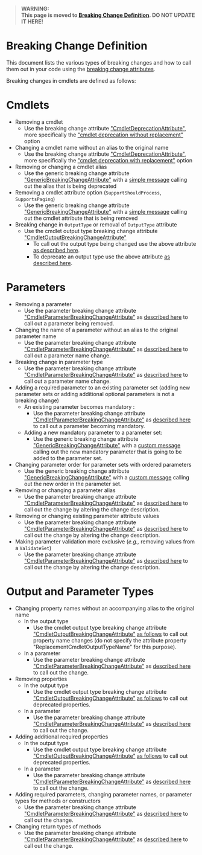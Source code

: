 > **WARNING:**<br>
> **This page is moved to [Breaking Change Definition](https://eng.ms/docs/cloud-ai-platform/azure-core/azure-management-and-platforms/control-plane-bburns/azure-cli-tools-azure-cli-powershell-and-terraform/azure-cli-tools/devguide/azps/breaking-change/breaking-changes-definition). DO NOT UPDATE IT HERE!**<br>

# Breaking Change Definition

This document lists the various types of breaking changes and how to call them out in your code using the [breaking change attributes](./breaking-changes-attribute-help.md).

Breaking changes in cmdlets are defined as follows:

# Cmdlets
- Removing a cmdlet
  - Use the breaking change attribute ["CmdletDeprecationAttribute"](./breaking-changes-attribute-help.md#cmdletdeprecationattribute), more specifically the ["cmdlet deprecation without replacement"](./breaking-changes-attribute-help.md#when-there-is-no-replacement-cmdlet) option
- Changing a cmdlet name without an alias to the original name
  - Use the breaking change attribute ["CmdletDeprecationAttribute"](./breaking-changes-attribute-help.md#cmdletdeprecationattribute), more specifically the ["cmdlet deprecation with replacement"](./breaking-changes-attribute-help.md#when-there-is-a-replacement-cmdlet) option
- Removing or changing a cmdlet alias
  - Use the generic breaking change attribute ["GenericBreakingChangeAttribute"](./breaking-changes-attribute-help.md#genericbreakingchangeattribute) with a [simple message](./breaking-changes-attribute-help.md#with-a-simple-message) calling out the alias that is being deprecated
- Removing a cmdlet attribute option (`SupportShouldProcess`, `SupportsPaging`)
  - Use the generic breaking change attribute ["GenericBreakingChangeAttribute"](./breaking-changes-attribute-help.md#genericbreakingchangeattribute) with a [simple message](./breaking-changes-attribute-help.md#with-a-simple-message) calling out the cmdlet attribute that is being removed
- Breaking change in `OutputType` or removal of `OutputType` attribute
  - Use the cmdlet output type breaking change attribute ["CmdletOutputBreakingChangeAttribute"](./breaking-changes-attribute-help.md#cmdletoutputbreakingchangeattribute)
    - To call out the output type being changed use the above attribute [as described here](./breaking-changes-attribute-help.md#the-output-return-type-is-changing).
    - To deprecate an output type use the above attribute [as described here](./breaking-changes-attribute-help.md#the-output-return-type-is-being-dropped).

# Parameters
- Removing a parameter
  - Use the parameter breaking change attribute ["CmdletParameterBreakingChangeAttribute"](./breaking-changes-attribute-help.md#cmdletparameterbreakingchangeattribute) as [described here](./breaking-changes-attribute-help.md#a-parameter-is-being-deprecated) to call out a parameter being removed.
- Changing the name of a parameter without an alias to the original parameter name
  - Use the parameter breaking change attribute ["CmdletParameterBreakingChangeAttribute"](./breaking-changes-attribute-help.md#cmdletparameterbreakingchangeattribute) as [described here](./breaking-changes-attribute-help.md#a-parameter-is-being-replaced) to call out a parameter name change.
- Breaking change in parameter type
  - Use the parameter breaking change attribute ["CmdletParameterBreakingChangeAttribute"](./breaking-changes-attribute-help.md#cmdletparameterbreakingchangeattribute) as [described here](./breaking-changes-attribute-help.md#a-parameter-is-changing-its-type) to call out a parameter name change.
- Adding a required parameter to an existing parameter set (adding new parameter sets or adding additional optional parameters is not a breaking change)
  - An existing parameter becomes mandatory :
    - Use the parameter breaking change attribute ["CmdletParameterBreakingChangeAttribute"](./breaking-changes-attribute-help.md#cmdletparameterbreakingchangeattribute) as [described here](./breaking-changes-attribute-help.md#a-parameter-is-becoming-mandatory) to call out a parameter becoming mandatory.
  - Adding a new mandatory parameter to a parameter set:
      - Use the generic breaking change attribute ["GenericBreakingChangeAttribute"](./breaking-changes-attribute-help.md#genericbreakingchangeattribute) with a [custom message](./breaking-changes-attribute-help.md#with-a-simple-message) calling out the new mandatory parameter that is going to be added to the parameter set.
- Changing parameter order for parameter sets with ordered parameters
    - Use the generic breaking change attribute ["GenericBreakingChangeAttribute"](./breaking-changes-attribute-help.md#genericbreakingchangeattribute) with a [custom message](./breaking-changes-attribute-help.md#with-a-simple-message) calling out the new order in the parameter set.
- Removing or changing a parameter alias
  - Use the parameter breaking change attribute ["CmdletParameterBreakingChangeAttribute"](./breaking-changes-attribute-help.md#cmdletparameterbreakingchangeattribute) as [described here](./breaking-changes-attribute-help.md#generic-change-in-a-parameter) to call out the change by altering the change description.
- Removing or changing existing parameter attribute values
  - Use the parameter breaking change attribute ["CmdletParameterBreakingChangeAttribute"](./breaking-changes-attribute-help.md#cmdletparameterbreakingchangeattribute) as [described here](./breaking-changes-attribute-help.md#generic-change-in-a-parameter) to call out the change by altering the change description.
- Making parameter validation more exclusive (_e.g.,_ removing values from a `ValidateSet`)
  - Use the parameter breaking change attribute ["CmdletParameterBreakingChangeAttribute"](./breaking-changes-attribute-help.md#cmdletparameterbreakingchangeattribute) as [described here](./breaking-changes-attribute-help.md#generic-change-in-a-parameter) to call out the change by altering the change description.

# Output and Parameter Types
- Changing property names without an accompanying alias to the original name
  - In the output type
    - Use the cmdlet output type breaking change attribute ["CmdletOutputBreakingChangeAttribute"](./breaking-changes-attribute-help.md#cmdletoutputbreakingchangeattribute) [as follows](./breaking-changes-attribute-help.md#a-mixed-example) to call out property name changes (do not specify the attribute property "ReplacementCmdletOutputTypeName" for this purpose).
  - In a parameter
    - Use the parameter breaking change attribute ["CmdletParameterBreakingChangeAttribute"](./breaking-changes-attribute-help.md#cmdletparameterbreakingchangeattribute) as [described here](./breaking-changes-attribute-help.md#generic-change-in-a-parameter) to call out the change.
- Removing properties
  - In the output type
      - Use the cmdlet output type breaking change attribute ["CmdletOutputBreakingChangeAttribute"](./breaking-changes-attribute-help.md#cmdletoutputbreakingchangeattribute) [as follows](./breaking-changes-attribute-help.md#a-few-properties-in-the-output-type-are-being-deprecated) to call out deprecated properties. 
  - In a parameter
      - Use the parameter breaking change attribute ["CmdletParameterBreakingChangeAttribute"](./breaking-changes-attribute-help.md#cmdletparameterbreakingchangeattribute) as [described here](./breaking-changes-attribute-help.md#generic-change-in-a-parameter) to call out the change.
- Adding additional required properties
  - In the output type
      - Use the cmdlet output type breaking change attribute ["CmdletOutputBreakingChangeAttribute"](./breaking-changes-attribute-help.md#cmdletoutputbreakingchangeattribute) [as follows](./breaking-changes-attribute-help.md#a-few-new-properties-are-being-added-to-the-output-type) to call out deprecated properties. 
  - In a parameter
      - Use the parameter breaking change attribute ["CmdletParameterBreakingChangeAttribute"](./breaking-changes-attribute-help.md#cmdletparameterbreakingchangeattribute) as [described here](./breaking-changes-attribute-help.md#generic-change-in-a-parameter) to call out the change.
- Adding required parameters, changing parameter names, or parameter types for methods or constructors
    - Use the parameter breaking change attribute ["CmdletParameterBreakingChangeAttribute"](./breaking-changes-attribute-help.md#cmdletparameterbreakingchangeattribute) as [described here](./breaking-changes-attribute-help.md#generic-change-in-a-parameter) to call out the change.
- Changing return types of methods
    - Use the parameter breaking change attribute ["CmdletParameterBreakingChangeAttribute"](./breaking-changes-attribute-help.md#cmdletparameterbreakingchangeattribute) as [described here](./breaking-changes-attribute-help.md#generic-change-in-a-parameter) to call out the change.

